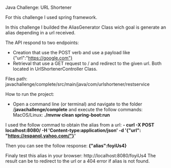 Java Challenge: URL Shortener

For this challenge I used spring framework.

In this challenge I builded the AliasGenerator Class wich goal is generate an alias depending in a url received.

The API respond to two endpoints: 
- Creation that use the POST verb and use a payload like {"url":"https://google.com"}
- Retrieval that use a GET request to /<alias> and redirect to the given url.
Both located in UrlShortenerController Class. 

Files path: javachallenge/complete/src/main/java/com/urlshortener/restservice

How to run the project:
- Open a command line (or terminal) and navigate to the folder /**javachallenge/complete** and execute the follow commands:
MacOS/Linux: **./mvnw clean spring-boot:run**

I used the follow commad to obtain the alias from a url:
**- curl -X POST localhost:8080/ -H 'Content-type:application/json' -d '{"url": "https://espanol.yahoo.com/"}'**

Then you can see the follow response:
**{"alias":foyiUs4}**

Finaly test this alias in your browser:
http://localhost:8080/foyiUs4
The result can be to redirect to the url or a 404 error if alias is not found.
